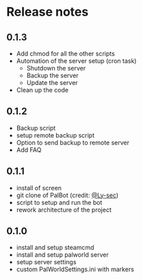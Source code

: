 # Release notes

## 0.1.3

- Add chmod for all the other scripts
- Automation of the server setup (cron task)
  - Shutdown the server
  - Backup the server
  - Update the server
- Clean up the code

## 0.1.2

- Backup script
- setup remote backup script
- Option to send backup to remote server
- Add FAQ

## 0.1.1

- install of screen
- git clone of PalBot (credit: [@Ly-sec](https://github.com/Ly-sec/PalBot/tree/main))
- script to setup and run the bot
- rework architecture of the project

## 0.1.0

- install and setup steamcmd
- install and setup palworld server
- setup server settings
- custom PalWorldSettings.ini with markers
